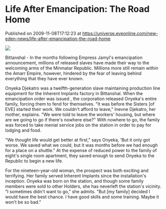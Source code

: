 # Life After Emancipation: The Road Home
Published on 2009-11-08T17:12:23 at https://universe.eveonline.com/new-eden-news/life-after-emancipation-the-road-home

![](http://www.eve-mercury.net/images/mercurybanner.png)  
  
Bittanshal - In the months following Empress Jamyl's emancipation announcement, millions of released slaves have made their way to the welcoming arms of the Minmatar Republic. Millions more still remain within the Amarr Empire, however, hindered by the fear of leaving behind everything that they have ever known.

Onyeka Djekatro was a twelfth-generation slave maintaining production line equipment for the Inherent Implants factory in Bittanshal. When the emancipation order was issued , the corporation released Onyeka's entire family, forcing them to fend for themselves. "It was before the Sisters [of EVE] started their work. We couldn't afford to leave," Inevne Djekatro, her mother, explains. "We were told to leave the workers' housing, but where are we going to go if there's nowhere else?" With nowhere to go, the family was forced to take menial service jobs on the station in order to pay for lodging and food.

"We thought life would get better at first," says Onyeka, 'But it only got worse. We saved what we could, but it was months before we had enough for a place on a shuttle." At the expense of reduced power to the family of eight's single room apartment, they saved enough to send Onyeka to the Republic to begin a new life.

For the nineteen-year-old woman, the prospect was both exciting and terrifying. Her family served Inherent Implants since the installation's inception. Onyeka was born on the station, and though some family members were sold to other Holders, she has neverleft the station's vicinity. "I sometimes didn't want to go," she admits. "But [my family] decided I would have the best chance. I have good skills and some training. Maybe it won't be so bad."

